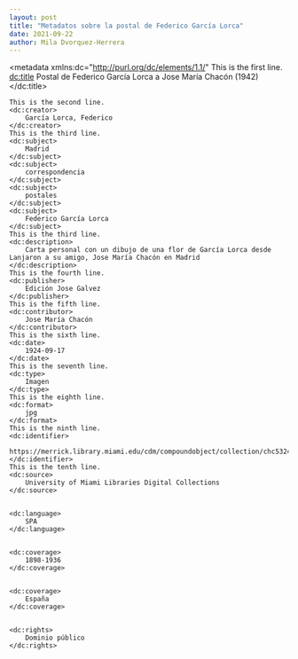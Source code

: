 ```yaml
---
layout: post
title: "Metadatos sobre la postal de Federico García Lorca"
date: 2021-09-22
author: Mila Dvorquez-Herrera
---
```

<?xml version="1.0"?>
<metadata
    xmlns:dc="http://purl.org/dc/elements/1.1/"
    This is the first line.      
    <dc:title> 
        Postal de Federico García Lorca a Jose María Chacón (1942)
    </dc:title> 
    
    This is the second line.    
    <dc:creator> 
        García Lorca, Federico
    </dc:creator> 
    This is the third line.
    <dc:subject> 
        Madrid
    </dc:subject>
    <dc:subject> 
        correspondencia
    </dc:subject>
    <dc:subject> 
        postales
    </dc:subject>
    <dc:subject> 
        Federico García Lorca
    </dc:subject>
    This is the third line. 
    <dc:description> 
        Carta personal con un dibujo de una flor de García Lorca desde Lanjaron a su amigo, Jose María Chacón en Madrid
    </dc:description>
    This is the fourth line.
    <dc:publisher> 
        Edición Jose Galvez
    </dc:publisher>
    This is the fifth line.
    <dc:contributor> 
        Jose María Chacón
    </dc:contributor>
    This is the sixth line.
    <dc:date> 
        1924-09-17
    </dc:date>
    This is the seventh line.
    <dc:type> 
        Imagen
    </dc:type>
    This is the eighth line. 
    <dc:format> 
        jpg
    </dc:format>
    This is the ninth line. 
    <dc:identifier> 
        https://merrick.library.miami.edu/cdm/compoundobject/collection/chc5324/id/31/rec/19
    </dc:identifier>
    This is the tenth line. 
    <dc:source> 
        University of Miami Libraries Digital Collections
    </dc:source>
  
    
    <dc:language> 
        SPA
    </dc:language>
  
    
    <dc:coverage> 
        1898-1936
    </dc:coverage>

    
    <dc:coverage> 
        España
    </dc:coverage>
  
    
    <dc:rights> 
        Dominio público
    </dc:rights>
   
    

</metadata>
